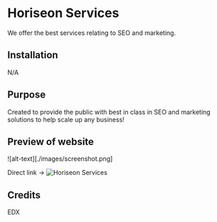 # Horiseon Services 

We offer the best services relating to SEO and marketing.

## Installation

N/A

## Purpose

Created to provide the public with best in class in SEO and marketing solutions to help scale up any business!  

## Preview of website

![alt-text][./images/screenshot.png]

Direct link -> ![Horiseon Services](https://vinhkietla.github.io/horiseon-services/)

## Credits

EDX
